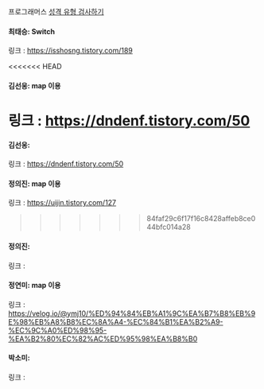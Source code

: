 프로그래머스 [성격 유형 검사하기](https://school.programmers.co.kr/learn/courses/30/lessons/118666)<br>

#### 최태승: Switch
링크 : https://isshosng.tistory.com/189

<<<<<<< HEAD
#### 김선웅: map 이용
링크 : https://dndenf.tistory.com/50
=======
#### 김선웅: 
링크 : https://dndenf.tistory.com/50

#### 정의진: map 이용
링크 : https://uijin.tistory.com/127
>>>>>>> 84faf29c6f17f16c8428affeb8ce044bfc014a28

#### 정의진: 
링크 : 

#### 정연미: map 이용
링크 : https://velog.io/@ymj10/%ED%94%84%EB%A1%9C%EA%B7%B8%EB%9E%98%EB%A8%B8%EC%8A%A4-%EC%84%B1%EA%B2%A9-%EC%9C%A0%ED%98%95-%EA%B2%80%EC%82%AC%ED%95%98%EA%B8%B0

#### 박소미: 
링크 : 
